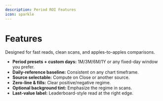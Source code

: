 ```yaml
---
description: Period ROI Features
icon: sparkle
---
```


# Features

Designed for fast reads, clean scans, and apples-to-apples comparisons.

* **Period presets + custom days:** 1M/3M/6M/1Y or any fixed-day window you prefer.
* **Daily-reference baseline:** Consistent on any chart timeframe.
* **Source selectable:** Compute on Close or another source.
* **Zero-line & fills:** Clear positive/negative regime.
* **Optional background tint:** Emphasize the regime in scans.
* **Last-value label:** Leaderboard-style read at the right edge.
